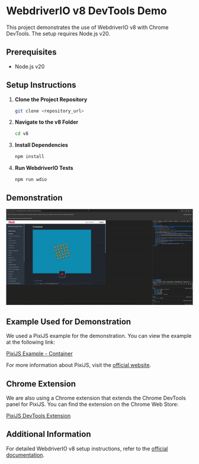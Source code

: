 # WebdriverIO v8 DevTools Demo

This project demonstrates the use of WebdriverIO v8 with Chrome DevTools. The setup requires Node.js v20.

## Prerequisites

- Node.js v20

## Setup Instructions

1. **Clone the Project Repository**

    ```bash
    git clone <repository_url>
    ```

2. **Navigate to the v8 Folder**

    ```bash
    cd v8
    ```

3. **Install Dependencies**

    ```bash
    npm install
    ```

4. **Run WebdriverIO Tests**

    ```bash
    npm run wdio
    ```

## Demonstration

![DevTools v8](assets/DevTools_v8.gif)

## Example Used for Demonstration

We used a PixiJS example for the demonstration. You can view the example at the following link:

[PixiJS Example - Container](https://pixijs.io/examples-v5/#/demos-basic/container.js)

For more information about PixiJS, visit the [official website](https://pixijs.com/).

## Chrome Extension

We are also using a Chrome extension that extends the Chrome DevTools panel for PixiJS. You can find the extension on the Chrome Web Store:

[PixiJS DevTools Extension](https://chromewebstore.google.com/detail/pixijs-devtools/aamddddknhcagpehecnhphigffljadon)

## Additional Information

For detailed WebdriverIO v8 setup instructions, refer to the [official documentation](https://webdriver.io/docs/gettingstarted).

